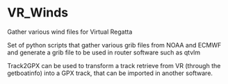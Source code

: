 # VR_Winds
Gather various wind files for Virtual Regatta

Set of python scripts that gather various grib files from NOAA and ECMWF and generate a grib file to be used in router software such as qtvlm

Track2GPX can be used to transform a track retrieve from VR (through the getboatinfo) into a GPX track, that can be imported in another software.
